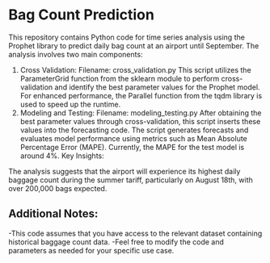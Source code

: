 # Bag Count Prediction
This repository contains Python code for time series analysis using the Prophet library to predict daily bag count at an airport until September. The analysis involves two main components:

1. Cross Validation:
Filename: cross_validation.py
This script utilizes the ParameterGrid function from the sklearn module to perform cross-validation and identify the best parameter values for the Prophet model.
For enhanced performance, the Parallel function from the tqdm library is used to speed up the runtime.
2. Modeling and Testing:
Filename: modeling_testing.py
After obtaining the best parameter values through cross-validation, this script inserts these values into the forecasting code.
The script generates forecasts and evaluates model performance using metrics such as Mean Absolute Percentage Error (MAPE).
Currently, the MAPE for the test model is around 4%.
Key Insights:

The analysis suggests that the airport will experience its highest daily baggage count during the summer tariff, particularly on August 18th, with over 200,000 bags expected.

Additional Notes:
------------------------------------------------------
-This code assumes that you have access to the relevant dataset containing historical baggage count data.
-Feel free to modify the code and parameters as needed for your specific use case.
